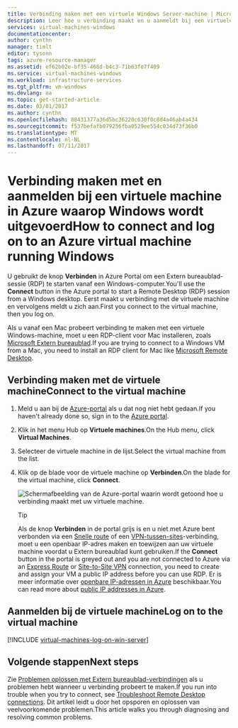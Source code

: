 ```yaml
---
title: Verbinding maken met een virtuele Windows Server-machine | Microsoft Docs
description: Leer hoe u verbinding maakt en u aanmeldt bij een virtuele Windows-machine via de Azure-portal en het Resource Manager-implementatiemodel.
services: virtual-machines-windows
documentationcenter: 
author: cynthn
manager: timlt
editor: tysonn
tags: azure-resource-manager
ms.assetid: ef62b02e-bf35-468d-b4c3-71b63fe7f409
ms.service: virtual-machines-windows
ms.workload: infrastructure-services
ms.tgt_pltfrm: vm-windows
ms.devlang: na
ms.topic: get-started-article
ms.date: 03/01/2017
ms.author: cynthn
ms.openlocfilehash: 88431377a36d5bc36220c630f0c8d4a46ab4a434
ms.sourcegitcommit: f537befafb079256fba0529ee554c034d73f36b0
ms.translationtype: MT
ms.contentlocale: nl-NL
ms.lasthandoff: 07/11/2017
---
```

# <a name="how-to-connect-and-log-on-to-an-azure-virtual-machine-running-windows"></a><span data-ttu-id="256fc-103">Verbinding maken met en aanmelden bij een virtuele machine in Azure waarop Windows wordt uitgevoerd</span><span class="sxs-lookup"><span data-stu-id="256fc-103">How to connect and log on to an Azure virtual machine running Windows</span></span>
<span data-ttu-id="256fc-104">U gebruikt de knop **Verbinden** in Azure Portal om een Extern bureaublad-sessie (RDP) te starten vanaf een Windows-computer.</span><span class="sxs-lookup"><span data-stu-id="256fc-104">You'll use the **Connect** button in the Azure portal to start a Remote Desktop (RDP) session from a Windows desktop.</span></span> <span data-ttu-id="256fc-105">Eerst maakt u verbinding met de virtuele machine en vervolgens meldt u zich aan.</span><span class="sxs-lookup"><span data-stu-id="256fc-105">First you connect to the virtual machine, then you log on.</span></span>

<span data-ttu-id="256fc-106">Als u vanaf een Mac probeert verbinding te maken met een virtuele Windows-machine, moet u een RDP-client voor Mac installeren, zoals [Microsoft Extern bureaublad](https://itunes.apple.com/app/microsoft-remote-desktop/id715768417).</span><span class="sxs-lookup"><span data-stu-id="256fc-106">If you are trying to connect to a Windows VM from a Mac, you need to install an RDP client for Mac like [Microsoft Remote Desktop](https://itunes.apple.com/app/microsoft-remote-desktop/id715768417).</span></span>

## <a name="connect-to-the-virtual-machine"></a><span data-ttu-id="256fc-107">Verbinding maken met de virtuele machine</span><span class="sxs-lookup"><span data-stu-id="256fc-107">Connect to the virtual machine</span></span>
1. <span data-ttu-id="256fc-108">Meld u aan bij de [Azure-portal](https://portal.azure.com/) als u dat nog niet hebt gedaan.</span><span class="sxs-lookup"><span data-stu-id="256fc-108">If you haven't already done so, sign in to the [Azure portal](https://portal.azure.com/).</span></span>
2. <span data-ttu-id="256fc-109">Klik in het menu Hub op **Virtuele machines**.</span><span class="sxs-lookup"><span data-stu-id="256fc-109">On the Hub menu, click **Virtual Machines**.</span></span>
3. <span data-ttu-id="256fc-110">Selecteer de virtuele machine in de lijst.</span><span class="sxs-lookup"><span data-stu-id="256fc-110">Select the virtual machine from the list.</span></span>
4. <span data-ttu-id="256fc-111">Klik op de blade voor de virtuele machine op **Verbinden**.</span><span class="sxs-lookup"><span data-stu-id="256fc-111">On the blade for the virtual machine, click **Connect**.</span></span>
   
    ![Schermafbeelding van de Azure-portal waarin wordt getoond hoe u verbinding maakt met uw virtuele machine.](./media/connect-logon/connect.png)
   
   > [!TIP]
   > <span data-ttu-id="256fc-113">Als de knop **Verbinden** in de portal grijs is en u niet met Azure bent verbonden via een [Snelle route](../../expressroute/expressroute-introduction.md) of een [VPN-tussen-sites](../../vpn-gateway/vpn-gateway-howto-site-to-site-resource-manager-portal.md)-verbinding, moet u een openbaar IP-adres maken en toewijzen aan uw virtuele machine voordat u Extern bureaublad kunt gebruiken.</span><span class="sxs-lookup"><span data-stu-id="256fc-113">If the **Connect** button in the portal is greyed out and you are not connected to Azure via an [Express Route](../../expressroute/expressroute-introduction.md) or [Site-to-Site VPN](../../vpn-gateway/vpn-gateway-howto-site-to-site-resource-manager-portal.md) connection, you need to create and assign your VM a public IP address before you can use RDP.</span></span> <span data-ttu-id="256fc-114">Er is meer informatie over [openbare IP-adressen in Azure](../../virtual-network/virtual-network-ip-addresses-overview-arm.md) beschikbaar.</span><span class="sxs-lookup"><span data-stu-id="256fc-114">You can read more about [public IP addresses in Azure](../../virtual-network/virtual-network-ip-addresses-overview-arm.md).</span></span>
   > 
   > 

## <a name="log-on-to-the-virtual-machine"></a><span data-ttu-id="256fc-115">Aanmelden bij de virtuele machine</span><span class="sxs-lookup"><span data-stu-id="256fc-115">Log on to the virtual machine</span></span>
[!INCLUDE [virtual-machines-log-on-win-server](../../../includes/virtual-machines-log-on-win-server.md)]

## <a name="next-steps"></a><span data-ttu-id="256fc-116">Volgende stappen</span><span class="sxs-lookup"><span data-stu-id="256fc-116">Next steps</span></span>
<span data-ttu-id="256fc-117">Zie [Problemen oplossen met Extern bureaublad-verbindingen](troubleshoot-rdp-connection.md?toc=%2fazure%2fvirtual-machines%2fwindows%2ftoc.json) als u problemen hebt wanneer u verbinding probeert te maken.</span><span class="sxs-lookup"><span data-stu-id="256fc-117">If you run into trouble when you try to connect, see [Troubleshoot Remote Desktop connections](troubleshoot-rdp-connection.md?toc=%2fazure%2fvirtual-machines%2fwindows%2ftoc.json).</span></span> <span data-ttu-id="256fc-118">Dit artikel leidt u door het opsporen en oplossen van veelvoorkomende problemen.</span><span class="sxs-lookup"><span data-stu-id="256fc-118">This article walks you through diagnosing and resolving common problems.</span></span>

